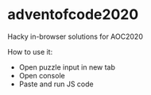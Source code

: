# adventofcode2020
Hacky in-browser solutions for AOC2020

How to use it:
- Open puzzle input in new tab
- Open console
- Paste and run JS code